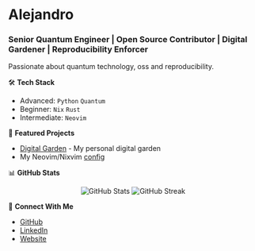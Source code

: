# Alejandro
### Senior Quantum Engineer | Open Source Contributor | Digital Gardener | Reproducibility Enforcer

Passionate about quantum technology, oss and reproducibility.

🛠️ **Tech Stack**
- Advanced: `Python` `Quantum`
- Beginner: `Nix` `Rust`
- Intermediate: `Neovim`

🔭 **Featured Projects**
- [Digital Garden](https://alejandrogomezfrieiro.github.io) - My personal digital garden
- My Neovim/Nixvim [config](https://github.com/AlejandroGomezFrieiro/nixvim_config)

📊 **GitHub Stats**
<p align="center">
  <img src="https://github-readme-stats.vercel.app/api?username=AlejandroGomezFrieiro&show_icons=true&theme=dark" alt="GitHub Stats" />
  <img src="https://github-readme-streak-stats.herokuapp.com/?user=AlejandroGomezFrieiro&theme=dark" alt="GitHub Streak" />
</p>

🤝 **Connect With Me**
- [GitHub](https://github.com/AlejandroGomezFrieiro)
- [LinkedIn](https://www.linkedin.com/in/alejandro-gomez-frieiro)
- [Website](alejandrogomezfrieiro.github.io)


<!--
**AlejandroGomezFrieiro/AlejandroGomezFrieiro** is a ✨ _special_ ✨ repository because its `README.md` (this file) appears on your GitHub profile.

Here are some ideas to get you started:

- 🔭 I’m currently working on ...
- 🌱 I’m currently learning ...
- 👯 I’m looking to collaborate on ...
- 🤔 I’m looking for help with ...
- 💬 Ask me about ...
- 📫 How to reach me: ...
- 😄 Pronouns: ...
- ⚡ Fun fact: ...
-->
